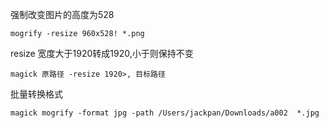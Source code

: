 强制改变图片的高度为528
```
mogrify -resize 960x528! *.png
```

resize 宽度大于1920转成1920,小于则保持不变
```
magick 原路径 -resize 1920>, 目标路径
```

批量转换格式
```
magick mogrify -format jpg -path /Users/jackpan/Downloads/a002  *.jpg
```
